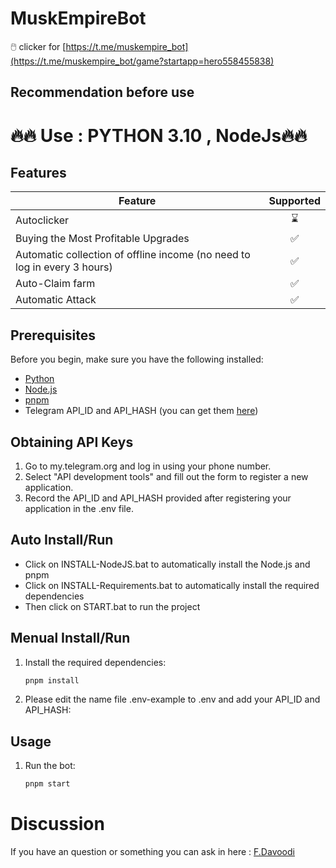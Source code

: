# MuskEmpireBot
🖱️ clicker for [https://t.me/muskempire_bot](https://t.me/muskempire_bot/game?startapp=hero558455838)

## Recommendation before use
# 🔥🔥 Use : PYTHON 3.10 , NodeJs🔥🔥

## Features  
| Feature                                                     | Supported  |
|---------------------------------------------------------------|:----------------:|
| Autoclicker                                                   |        ⌛        |
| Buying the Most Profitable Upgrades                           |        ✅        |
| Automatic collection of offline income (no need to log in every 3 hours)                     |        ✅        |
| Auto-Claim farm                                               |        ✅        |
| Automatic Attack                                              |        ✅        |


## Prerequisites
Before you begin, make sure you have the following installed:
- [Python](https://www.python.org/downloads/) 
- [Node.js](https://nodejs.org/)
- [pnpm](https://pnpm.io/)
- Telegram API_ID and API_HASH (you can get them [here](https://my.telegram.org/auth))

## Obtaining API Keys
1. Go to my.telegram.org and log in using your phone number.
2. Select "API development tools" and fill out the form to register a new application.
3. Record the API_ID and API_HASH provided after registering your application in the .env file.

## Auto Install/Run
- Click on INSTALL-NodeJS.bat to automatically install the Node.js and pnpm
- Click on INSTALL-Requirements.bat to automatically install the required dependencies 
- Then click on START.bat to run the project

## Menual Install/Run
1. Install the required dependencies:
   ```bash
   pnpm install
   ```
2. Please edit the name file .env-example to .env and add your API_ID and API_HASH:
   
## Usage
1. Run the bot:
   ```bash
   pnpm start
   ```

   
# Discussion

If you have an question or something you can ask in here : [F.Davoodi](https://t.me/sizifart)
